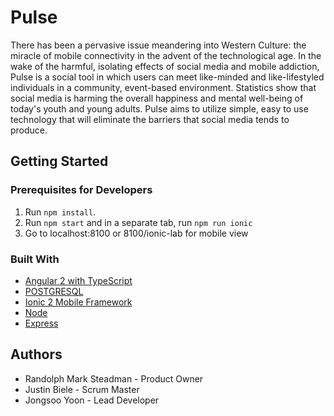 # Pulse
There has been a pervasive issue meandering into Western Culture: the miracle of mobile connectivity in the advent of the technological age. In the wake of the harmful, isolating effects of social media and mobile addiction, Pulse is a social tool in which users can meet like-minded and like-lifestyled individuals in a community, event-based environment. 
Statistics show that social media is harming the overall happiness and mental well-being of today's youth and young adults. Pulse aims to utilize simple, easy to use technology that will eliminate the barriers that social media tends to produce.

## Getting Started

### Prerequisites for Developers

1. Run `npm install`.  
2. Run `npm start` and in a separate tab, run `npm run ionic`
3. Go to localhost:8100 or 8100/ionic-lab for mobile view  


### Built With

* [Angular 2 with TypeScript](https://angularjs.org/)
* [POSTGRESQL](https://postgresql.org/)
* [Ionic 2 Mobile Framework](https://ionicframework.com/)
* [Node](https://nodejs.org/en/)
* [Express](http://expressjs.com/)


## Authors

- Randolph Mark Steadman - Product Owner
- Justin Biele - Scrum Master
- Jongsoo Yoon - Lead Developer

